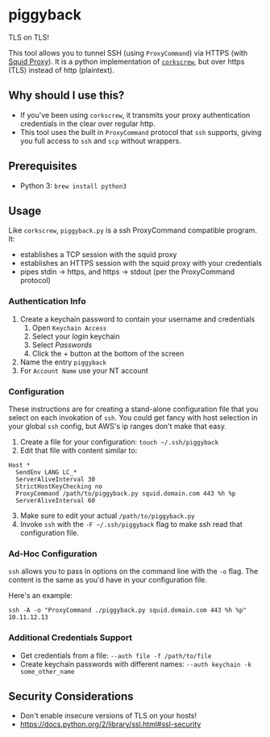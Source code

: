 # piggyback

TLS on TLS!

This tool allows you to tunnel SSH (using `ProxyCommand`) via HTTPS (with [Squid Proxy](http://www.squid-cache.org)). It is a python implementation of [`corkscrew`](https://github.com/bryanpkc/corkscrew), but over https (TLS) instead of http (plaintext). 

## Why should I use this?

- If you've been using `corkscrew`, it transmits your proxy authentication credentials in the clear over regular http.
- This tool uses the built in `ProxyCommand` protocol that `ssh` supports, giving you full access to `ssh` and `scp` without wrappers.

## Prerequisites

- Python 3: `brew install python3`

## Usage

Like `corkscrew`, `piggyback.py` is a ssh ProxyCommand compatible program. It:

- establishes a TCP session with the squid proxy
- establishes an HTTPS session with the squid proxy with your credentials
- pipes stdin → https, and https → stdout (per the ProxyCommand protocol)

### Authentication Info

1. Create a keychain password to contain your username and credentials
    1. Open `Keychain Access`
    1. Select your *login* keychain
    1. Select *Passwords*
    1. Click the *+* button at the bottom of the screen 
2. Name the entry `piggyback`
3. For `Account Name` use your NT account

### Configuration

These instructions are for creating a stand-alone configuration file that you select on each invokation of `ssh`. You could
get fancy with host selection in your global `ssh` config, but AWS's ip ranges don't make that easy.

1. Create a file for your configuration: `touch ~/.ssh/piggyback`
2. Edit that file with content similar to:
```
Host *
  SendEnv LANG LC_*
  ServerAliveInterval 30
  StrictHostKeyChecking no
  ProxyCommand /path/to/piggyback.py squid.domain.com 443 %h %p
  ServerAliveInterval 60
```
3. Make sure to edit your actual `/path/to/piggyback.py`
4. Invoke `ssh` with the `-F ~/.ssh/piggyback` flag to make ssh read that configuration file.

### Ad-Hoc Configuration

`ssh` allows you to pass in options on the command line with the `-o` flag. The content is the same as you'd have in your configuration file.

Here's an example:

```
ssh -A -o "ProxyCommand ./piggyback.py squid.domain.com 443 %h %p" 10.11.12.13
```

### Additional Credentials Support

* Get credentials from a file: `--auth file -f /path/to/file`
* Create keychain passwords with different names: `--auth keychain -k some_other_name`

## Security Considerations

* Don't enable insecure versions of TLS on your hosts!
* https://docs.python.org/2/library/ssl.html#ssl-security